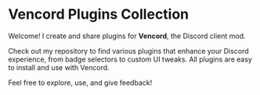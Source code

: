 # Vencord Plugins Collection

Welcome! I create and share plugins for **Vencord**, the Discord client mod.  

Check out my repository to find various plugins that enhance your Discord experience, from badge selectors to custom UI tweaks. All plugins are easy to install and use with Vencord.  

Feel free to explore, use, and give feedback!
